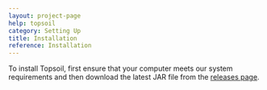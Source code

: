 ```yaml
---
layout: project-page
help: topsoil
category: Setting Up
title: Installation
reference: Installation
---
```


To install Topsoil, first ensure that your computer meets our system requirements and then download the latest JAR file from the <a href="https://github.com/CIRDLES/topsoil/releases" target="_blank">releases page</a>.
